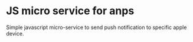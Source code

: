 # JS micro service for anps

Simple javascript micro-service to send push notification to specific apple device.
